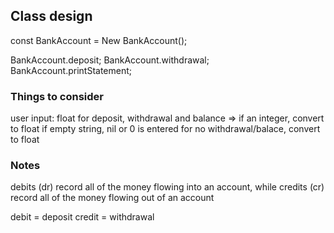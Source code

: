 ## Class design

const BankAccount = New BankAccount();

BankAccount.deposit;
BankAccount.withdrawal;
BankAccount.printStatement;

### Things to consider

user input:
  float for deposit, withdrawal and balance => if an integer, convert to float
  if empty string, nil or 0 is entered for no withdrawal/balace, convert to float

### Notes

debits (dr) record all of the money flowing into an account, while credits (cr) record all of the money flowing out of an account

debit = deposit
credit = withdrawal

